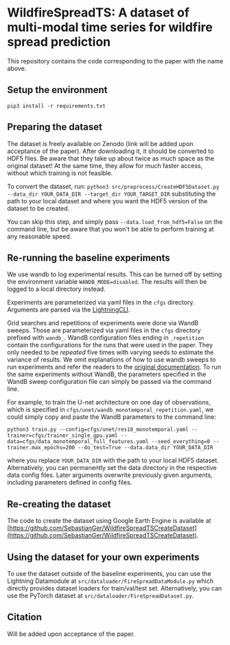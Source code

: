 # WildfireSpreadTS: A dataset of multi-modal time series for wildfire spread prediction

This repository contains the code corresponding to the paper with the name above. 

## Setup the environment

``` pip3 install -r requirements.txt ```

## Preparing the dataset

The dataset is freely available on Zenodo (link will be added upon acceptance of the paper). After downloading it, it should be converted to HDF5 files. Be aware that they take up about twice as much space as the original dataset! At the same time, they allow for much faster access, without which training is not feasible. 

To convert the dataset, run:
```python3 src/preprocess/CreateHDF5Dataset.py --data_dir YOUR_DATA_DIR --target_dir YOUR_TARGET_DIR```
 substituting the path to your local dataset and where you want the HDF5 version of the dataset to be created. 

You can skip this step, and simply pass `--data.load_from_hdf5=False` on the command line, but be aware that you won't be able to perform training at any reasonable speed. 

## Re-running the baseline experiments

We use wandb to log experimental results. This can be turned off by setting the environment variable `WANDB_MODE=disabled`. The results will then be logged to a local directory instead.

Experiments are parameterized via yaml files in the `cfgs` directory. Arguments are parsed via the [LightningCLI](https://lightning.ai/docs/pytorch/stable/cli/lightning_cli.html).

Grid searches and repetitions of experiments were done via WandB sweeps. Those are parameterized via yaml files in the `cfgs` directory prefixed with `wandb_`. WandB configuration files ending in `_repetition` contain the configurations for the runs that were used in the paper. They only needed to be _repeated_ five times with varying seeds to estimate the variance of results. We omit explanations of how to use wandb sweeps to run experiments and refer the readers to the [original documentation](https://docs.wandb.ai/guides/sweeps). To run the same experiments without WandB, the parameters specified in the WandB sweep configuration file can simply be passed via the command line. 

For example, to train the U-net architecture on one day of observations, which is specified in `cfgs/unet/wandb_monotemporal_repetition.yaml`, we could simply copy and paste the WandB parameters to the command line:

```
python3 train.py --config=cfgs/unet/res18_monotemporal.yaml --trainer=cfgs/trainer_single_gpu.yaml --data=cfgs/data_monotemporal_full_features.yaml --seed_everything=0 --trainer.max_epochs=200 --do_test=True --data.data_dir YOUR_DATA_DIR
```
where you replace `YOUR_DATA_DIR` with the path to your local HDF5 dataset. Alternatively, you can permanently set the data directory in the respective data config files. Later arguments overwrite previously given arguments, including parameters defined in config files. 

## Re-creating the dataset

The code to create the dataset using Google Earth Engine is available at [https://github.com/SebastianGer/WildfireSpreadTSCreateDataset](https://github.com/SebastianGer/WildfireSpreadTSCreateDataset).


## Using the dataset for your own experiments

To use the dataset outside of the baseline experiments, you can use the Lightning Datamodule at `src/dataloader/FireSpreadDataModule.py` which directly provides dataset loaders for train/val/test set. Alternatively, you can use the PyTorch dataset at `src/dataloader/FireSpreadDataset.py`. 

## Citation

Will be added upon acceptance of the paper.